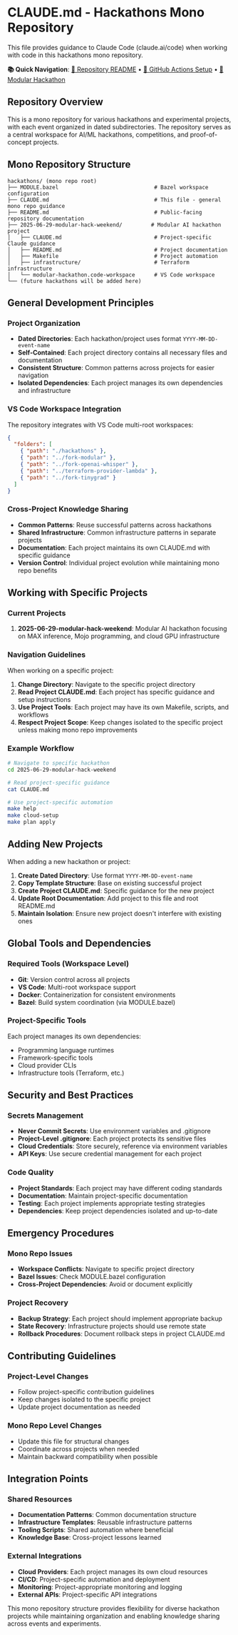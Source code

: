 # CLAUDE.md - Hackathons Mono Repository

This file provides guidance to Claude Code (claude.ai/code) when working with code in this hackathons mono repository.

**📚 Quick Navigation**: [📖 Repository README](./README.md) • [🔧 GitHub Actions Setup](./.github/README.md) • [🚀 Modular Hackathon](./2025-06-29-modular-hack-weekend/README.md)

## Repository Overview

This is a mono repository for various hackathons and experimental projects, with each event organized in dated subdirectories. The repository serves as a central workspace for AI/ML hackathons, competitions, and proof-of-concept projects.

## Mono Repository Structure

```text
hackathons/ (mono repo root)
├── MODULE.bazel                              # Bazel workspace configuration
├── CLAUDE.md                                 # This file - general mono repo guidance
├── README.md                                 # Public-facing repository documentation
├── 2025-06-29-modular-hack-weekend/         # Modular AI hackathon project
│   ├── CLAUDE.md                             # Project-specific Claude guidance
│   ├── README.md                             # Project documentation
│   ├── Makefile                              # Project automation
│   ├── infrastructure/                       # Terraform infrastructure
│   └── modular-hackathon.code-workspace      # VS Code workspace
└── (future hackathons will be added here)
```

## General Development Principles

### Project Organization
- **Dated Directories**: Each hackathon/project uses format `YYYY-MM-DD-event-name`
- **Self-Contained**: Each project directory contains all necessary files and documentation
- **Consistent Structure**: Common patterns across projects for easier navigation
- **Isolated Dependencies**: Each project manages its own dependencies and infrastructure

### VS Code Workspace Integration
The repository integrates with VS Code multi-root workspaces:

```json
{
  "folders": [
    { "path": "./hackathons" },
    { "path": "../fork-modular" },
    { "path": "../fork-openai-whisper" },
    { "path": "../terraform-provider-lambda" },
    { "path": "../fork-tinygrad" }
  ]
}
```

### Cross-Project Knowledge Sharing
- **Common Patterns**: Reuse successful patterns across hackathons
- **Shared Infrastructure**: Common infrastructure patterns in separate projects
- **Documentation**: Each project maintains its own CLAUDE.md with specific guidance
- **Version Control**: Individual project evolution while maintaining mono repo benefits

## Working with Specific Projects

### Current Projects

1. **2025-06-29-modular-hack-weekend**: Modular AI hackathon focusing on MAX inference, Mojo programming, and cloud GPU infrastructure

### Navigation Guidelines

When working on a specific project:

1. **Change Directory**: Navigate to the specific project directory
2. **Read Project CLAUDE.md**: Each project has specific guidance and setup instructions
3. **Use Project Tools**: Each project may have its own Makefile, scripts, and workflows
4. **Respect Project Scope**: Keep changes isolated to the specific project unless making mono repo improvements

### Example Workflow

```bash
# Navigate to specific hackathon
cd 2025-06-29-modular-hack-weekend

# Read project-specific guidance
cat CLAUDE.md

# Use project-specific automation
make help
make cloud-setup
make plan apply
```

## Adding New Projects

When adding a new hackathon or project:

1. **Create Dated Directory**: Use format `YYYY-MM-DD-event-name`
2. **Copy Template Structure**: Base on existing successful project
3. **Create Project CLAUDE.md**: Specific guidance for the new project
4. **Update Root Documentation**: Add project to this file and root README.md
5. **Maintain Isolation**: Ensure new project doesn't interfere with existing ones

## Global Tools and Dependencies

### Required Tools (Workspace Level)
- **Git**: Version control across all projects
- **VS Code**: Multi-root workspace support
- **Docker**: Containerization for consistent environments
- **Bazel**: Build system coordination (via MODULE.bazel)

### Project-Specific Tools
Each project manages its own dependencies:
- Programming language runtimes
- Framework-specific tools
- Cloud provider CLIs
- Infrastructure tools (Terraform, etc.)

## Security and Best Practices

### Secrets Management
- **Never Commit Secrets**: Use environment variables and .gitignore
- **Project-Level .gitignore**: Each project protects its sensitive files
- **Cloud Credentials**: Store securely, reference via environment variables
- **API Keys**: Use secure credential management for each project

### Code Quality
- **Project Standards**: Each project may have different coding standards
- **Documentation**: Maintain project-specific documentation
- **Testing**: Each project implements appropriate testing strategies
- **Dependencies**: Keep project dependencies isolated and up-to-date

## Emergency Procedures

### Mono Repo Issues
- **Workspace Conflicts**: Navigate to specific project directory
- **Bazel Issues**: Check MODULE.bazel configuration
- **Cross-Project Dependencies**: Avoid or document explicitly

### Project Recovery
- **Backup Strategy**: Each project should implement appropriate backup
- **State Recovery**: Infrastructure projects should use remote state
- **Rollback Procedures**: Document rollback steps in project CLAUDE.md

## Contributing Guidelines

### Project-Level Changes
- Follow project-specific contribution guidelines
- Keep changes isolated to the specific project
- Update project documentation as needed

### Mono Repo Level Changes
- Update this file for structural changes
- Coordinate across projects when needed
- Maintain backward compatibility when possible

## Integration Points

### Shared Resources
- **Documentation Patterns**: Common documentation structure
- **Infrastructure Templates**: Reusable infrastructure patterns
- **Tooling Scripts**: Shared automation where beneficial
- **Knowledge Base**: Cross-project lessons learned

### External Integrations
- **Cloud Providers**: Each project manages its own cloud resources
- **CI/CD**: Project-specific automation and deployment
- **Monitoring**: Project-appropriate monitoring and logging
- **External APIs**: Project-specific API integrations

This mono repository structure provides flexibility for diverse hackathon projects while maintaining organization and enabling knowledge sharing across events and experiments.